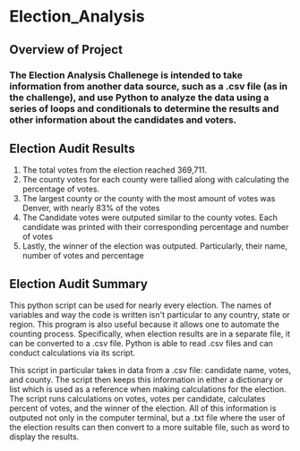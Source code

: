 # Election_Analysis

## Overview of Project

### The Election Analysis Challenege is intended to take information from another data source, such as a .csv file (as in the challenge), and use Python to analyze the data using a series of loops and conditionals to determine the results and other information about the candidates and voters.

## Election Audit Results

1. The total votes from the election reached 369,711.
2. The county votes for each county were tallied along with calculating the percentage of votes.
3. The largest county or the county with the most amount of votes was Denver, with nearly 83% of the votes
4. The Candidate votes were outputed similar to the county votes. Each candidate was printed with their corresponding percentage and number of votes
5. Lastly, the winner of the election was outputed. Particularly, their name, number of votes and percentage

## Election Audit Summary

  This python script can be used for nearly every election. The names of variables and way the code is written isn't particular to any country, state or region. This program is also useful because it allows one to automate the counting process. Specifically, when election results are in a separate file, it can be converted to a .csv file. Python is able to read .csv files and can conduct calculations via its script. 
  
  This script in particular takes in data from a .csv file: candidate name, votes, and county. The script then keeps this information in either a dictionary or list which is used as a reference when making calculations for the election. The script runs calculations on votes, votes per candidate, calculates percent of votes, and the winner of the election. All of this information is outputed not only in the computer terminal, but a .txt file where the user of the election results can then convert to a more suitable file, such as word to display the results.
  
  
